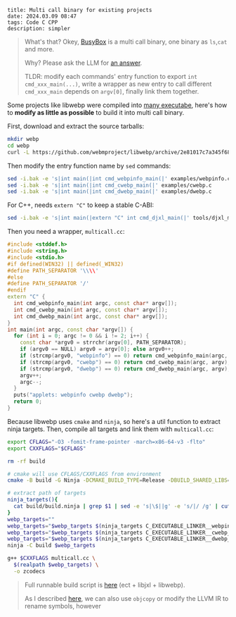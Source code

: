 ```
title: Multi call binary for existing projects
date: 2024.03.09 08:47
tags: Code C CPP
description: simpler
```

> What's that? Okey, [BusyBox](https://en.wikipedia.org/wiki/BusyBox) is a multi call binary, one binary as `ls`,`cat` and more.
>
> Why? Please ask the LLM for [an answer](https://g.co/gemini/share/91a15c2ea6d4).
>
> TLDR: modify each commands' entry function to export `int cmd_xxx_main(...)`, write a wrapper as new entry to call different `cmd_xxx_main` depends on `argv[0]`, finally link them together.

Some projects like libwebp were compiled into [many executabe](https://packages.debian.org/trixie/amd64/webp/filelist), here's how to **modify as little as possible** to build it into multi call binary.

First, download and extract the source tarballs:

```sh
mkdir webp
cd webp
curl -L https://github.com/webmproject/libwebp/archive/2e81017c7a345f687223086cbc177a8459a18b52.tar.gz | tar -zx --strip-components 1 # 20240901 > 1.4.0
```

Then modify the entry function name by `sed` commands:

```sh
sed -i.bak -e 's|int main(|int cmd_webpinfo_main(|' examples/webpinfo.c
sed -i.bak -e 's|int main(|int cmd_cwebp_main(|' examples/cwebp.c
sed -i.bak -e 's|int main(|int cmd_dwebp_main(|' examples/dwebp.c
```

For C++, needs `extern "C"` to keep a stable C-ABI:

```sh
sed -i.bak -e 's|int main(|extern "C" int cmd_djxl_main(|' tools/djxl_main.cc
```

Then you need a wrapper, `multicall.cc`:

```cpp
#include <stddef.h>
#include <string.h>
#include <stdio.h>
#if defined(WIN32) || defined(_WIN32)
#define PATH_SEPARATOR '\\\\'
#else
#define PATH_SEPARATOR '/'
#endif
extern "C" {
  int cmd_webpinfo_main(int argc, const char* argv[]);
  int cmd_cwebp_main(int argc, const char* argv[]);
  int cmd_dwebp_main(int argc, const char* argv[]);
}
int main(int argc, const char *argv[]) {
  for (int i = 0; argc != 0 && i != 2; i++) {
    const char *argv0 = strrchr(argv[0], PATH_SEPARATOR);
    if (argv0 == NULL) argv0 = argv[0]; else argv0++;
    if (strcmp(argv0, "webpinfo") == 0) return cmd_webpinfo_main(argc, argv);
    if (strcmp(argv0, "cwebp") == 0) return cmd_cwebp_main(argc, argv);
    if (strcmp(argv0, "dwebp") == 0) return cmd_dwebp_main(argc, argv);
    argv++;
    argc--;
  }
  puts("applets: webpinfo cwebp dwebp");
  return 0;
}
```

Because libwebp uses `cmake` and `ninja`, so here's a util function to extract ninja targets. Then, compile all targets and link them with `multicall.cc`:

```sh
export CFLAGS="-O3 -fomit-frame-pointer -march=x86-64-v3 -flto"
export CXXFLAGS="$CFLAGS"

rm -rf build

# cmake will use CFLAGS/CXXFLAGS from environment
cmake -B build -G Ninja -DCMAKE_BUILD_TYPE=Release -DBUILD_SHARED_LIBS=OFF -DWEBP_USE_THREAD=OFF -DWEBP_UNICODE=OFF

# extract path of targets
ninja_targets(){
  cat build/build.ninja | grep $1 | sed -e 's|\$||g' -e 's/|/ /g' | cut -d " " -f 4- | tr " " "\n" | grep -E "\.[^\\/]+$" # get targets built by $1, fix msys2 paths like "D$:/a.o", remove target head and '|' char, exclude targets without extension name
}
webp_targets=""
webp_targets="$webp_targets $(ninja_targets C_EXECUTABLE_LINKER__webpinfo_Release)"
webp_targets="$webp_targets $(ninja_targets C_EXECUTABLE_LINKER__cwebp_Release)"
webp_targets="$webp_targets $(ninja_targets C_EXECUTABLE_LINKER__dwebp_Release)"
ninja -C build $webp_targets

g++ $CXXFLAGS multicall.cc \
  $(realpath $webp_targets) \
  -o zcodecs
```

> Full runnable build script is [here](https://github.com/clevert-app/clevert/blob/master/.github/workflows/asset_zcodecs.yml) (ect + libjxl + libwebp).
>
> As I described [here](https://stackoverflow.com/q/78911061), we can also use `objcopy` or modify the LLVM IR to rename symbols, however
